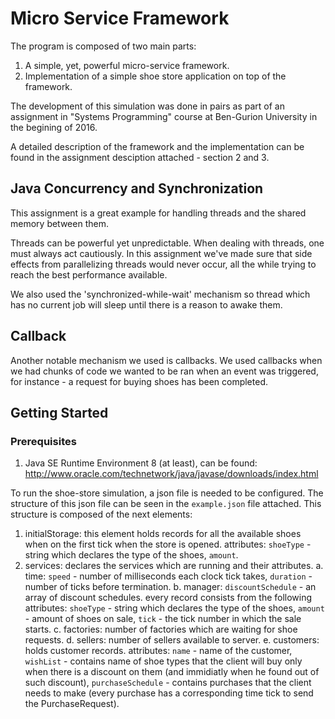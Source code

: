 # Micro Service Framework

The program is composed of two main parts:
1. A simple, yet, powerful micro-service framework.
2. Implementation of a simple shoe store application on top of the framework.

The development of this simulation was done in pairs as part of an assignment in "Systems Programming" course at Ben-Gurion University in the begining of 2016.

A detailed description of the framework and the implementation can be found in the assignment desciption attached - section 2 and 3.

## Java Concurrency and Synchronization
This assignment is a great example for handling threads and the shared memory between them.

Threads can be powerful yet unpredictable. When dealing with threads, one must always act cautiously.
In this assignment we've made sure that side effects from parallelizing threads would never occur, all the while trying to reach the best performance available.

We also used the 'synchronized-while-wait' mechanism so thread which has no current job will sleep until there is a reason to awake them.

## Callback
Another notable mechanism we used is callbacks. We used callbacks when we had chunks of code we wanted to be ran when an event was triggered,
for instance - a request for buying shoes has been completed.

## Getting Started
### Prerequisites

1. Java SE Runtime Environment 8 (at least), can be found: 
	http://www.oracle.com/technetwork/java/javase/downloads/index.html
	
To run the shoe-store simulation, a json file is needed to be configured.
The structure of this json file can be seen in the `example.json` file attached.
This structure is composed of the next elements:
1. initialStorage: this element holds records for all the available shoes when on the first tick when the store is opened.
	attributes:
	`shoeType` - string which declares the type of the shoes,
	`amount`.
2. services: declares the services which are running and their attributes.
	a. time: `speed` - number of milliseconds each clock tick takes,
			 `duration` - number of ticks before termination.
	b. manager: `discountSchedule` - an array of discount schedules. every record consists from the following attributes:
					`shoeType` - string which declares the type of the shoes,
					`amount` - amount of shoes on sale,
					`tick` - the tick number in which the sale starts.
	c. factories: number of factories which are waiting for shoe requests.
	d. sellers: number of sellers available to server.
	e. customers: holds customer records. 
		attributes: 
			`name` - name of the customer,
			`wishList` - contains name of shoe types that the client will buy only when there is a discount on them (and immidiatly when he found out of such discount),
			`purchaseSchedule` - contains purchases that the client needs to make (every purchase has a corresponding time tick to send the PurchaseRequest).
